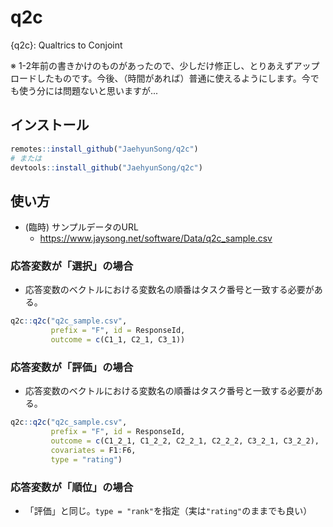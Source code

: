 # q2c
{q2c}: Qualtrics to Conjoint

※ 1-2年前の書きかけのものがあったので、少しだけ修正し、とりあえずアップロードしたものです。今後、（時間があれば）普通に使えるようにします。今でも使う分には問題ないと思いますが...

## インストール

```r
remotes::install_github("JaehyunSong/q2c")
# または
devtools::install_github("JaehyunSong/q2c")
```

## 使い方

* (臨時) サンプルデータのURL
   * <https://www.jaysong.net/software/Data/q2c_sample.csv>

### 応答変数が「選択」の場合

* 応答変数のベクトルにおける変数名の順番はタスク番号と一致する必要がある。

```r
q2c::q2c("q2c_sample.csv", 
         prefix = "F", id = ResponseId,
         outcome = c(C1_1, C2_1, C3_1))
```

### 応答変数が「評価」の場合

* 応答変数のベクトルにおける変数名の順番はタスク番号と一致する必要がある。

```r
q2c::q2c("q2c_sample.csv", 
         prefix = "F", id = ResponseId,
         outcome = c(C1_2_1, C1_2_2, C2_2_1, C2_2_2, C3_2_1, C3_2_2),
         covariates = F1:F6,
         type = "rating")
```

### 応答変数が「順位」の場合

* 「評価」と同じ。`type = "rank"`を指定（実は`"rating"`のままでも良い）
